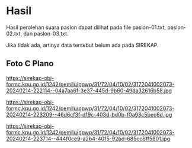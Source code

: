 # Hasil

Hasil perolehan suara paslon dapat dilihat pada file paslon-01.txt, paslon-02.txt, dan paslon-03.txt.

Jika tidak ada, artinya data tersebut belum ada pada SIREKAP.

## Foto C Plano

https://sirekap-obj-formc.kpu.go.id/1242/pemilu/ppwp/31/72/04/10/02/3172041002073-20240214-222114--04a7aa6f-3e37-445d-9b60-49da32616b58.jpg

https://sirekap-obj-formc.kpu.go.id/1242/pemilu/ppwp/31/72/04/10/02/3172041002073-20240214-223209--46d6cf3f-d19c-403d-bd0b-f0a93c5bec6d.jpg

https://sirekap-obj-formc.kpu.go.id/1242/pemilu/ppwp/31/72/04/10/02/3172041002073-20240214-223714--444f0ce9-a2b4-4015-92bd-685cc6ff5801.jpg
